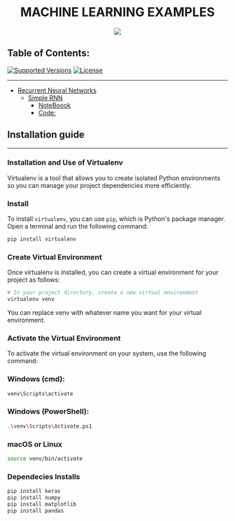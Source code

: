<h1 align = "center"> MACHINE LEARNING EXAMPLES </h1>
<p align = "center"> <img src = "./images/poster_index.png" /> </p>

## Table of Contents:

[![Supported Versions](https://img.shields.io/pypi/pyversions/requests.svg)]()
[![License](https://img.shields.io/npm/l/express.svg)]()

---

- [Recurrent Neural Networks](#badges-or-shields)
  - [Simple RNN](#badge-examples)
    - <a href="https://github.com/ArmandAguilar/machine_learning_examples/blob/main/neural_networks/notebook/SIMPLE_RNN_2.ipynb">[NoteBoook](#badge-examples)</a>
    - <a href="https://github.com/ArmandAguilar/machine_learning_examples/blob/main/neural_networks/code/cnn.py">[Code:](#badges-we-request)</a>

 
## Installation guide
---

### Installation and Use of Virtualenv

Virtualenv is a tool that allows you to create isolated Python environments so you can manage your project dependencies more efficiently.

### Install

To install `virtualenv`, you can use `pip`, which is Python's package manager. Open a terminal and run the following command:

```bash
pip install virtualenv
```

### Create Virtual Environment
Once virtualenv is installed, you can create a virtual environment for your project as follows:

```bash
# In your project directory, create a new virtual environment
virtualenv venv
```

You can replace venv with whatever name you want for your virtual environment.

### Activate the Virtual Environment
To activate the virtual environment on your system, use the following command:

### Windows (cmd):
```bash
venv\Scripts\activate
```

### Windows (PowerShell):
```bash
.\venv\Scripts\Activate.ps1
```

### macOS or Linux
```bash
source venv/bin/activate
```

### Dependecies Installs

```bash
pip install keras
pip install numpy
pip install matplotlib
pip install pandas
```


